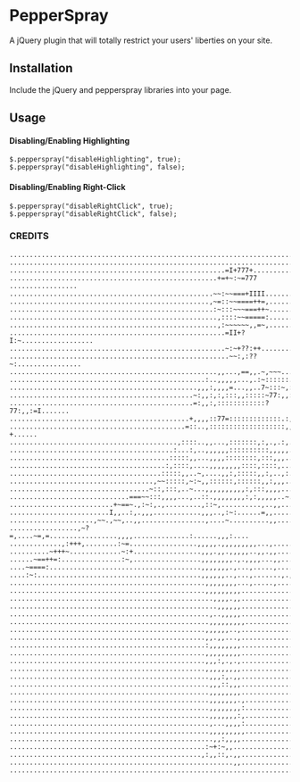 # PepperSpray
A jQuery plugin that will totally restrict your users' liberties on your site.

## Installation
Include the jQuery and pepperspray libraries into your page.

## Usage
#### Disabling/Enabling Highlighting
	$.pepperspray("disableHighlighting", true);
	$.pepperspray("disableHighlighting", false);

#### Disabling/Enabling Right-Click
	$.pepperspray("disableRightClick", true);
	$.pepperspray("disableRightClick", false);


### CREDITS
	................................................................................
	................................................................................
	......................................................=I+777+...................
	....................................................+=+~:~=777 .................
	...................................................~~:~~===+IIII................
	..................................................,~=::~~====++=,...............
	...................................................:~:::~~~===++~...............
	....................................................,::::~~=====:...............
	....................................................,:~~~~~~,,=~,...............
	......................................................=II+?I:~..................
	......................................................~:~+??:++.................
	.......................................................~~:,:??~:................
	....................................................,,...,==,,.~,~~~............
	.................................................:..,,,,,...,.:~::::::..........
	...............................................,,,:,,,,=...,,..7~:::~,::........
	..............................................~:,,:,:,:::,,:::::~77:,,::........
	..............................................=:,,:,::::::::::::?77:,,:=I.......
	.............................................+,,,,::77=:::::::::::::.:,~+.......
	............................................=::..,:::::::::::::::::::,,,?+......
	..........................................,::::..,,...,:::::::,:,.,.:,.,,,......
	.........................................:...:,..,,,,,,::::::::::,,,,,.,,::.....
	........................................:::::,,...,,,,::::::::,:::,,,..,,,:.....
	.......................................:,::::,....,,,,,,,,::::,::::,...,,,::....
	......................................:::::,,..~,....,,:,:::::,,:,..,:.,,,,,....
	....................................,~~:::::,~:~,,::::::,::::::,,:,,,..,,,,,,...
	...................................~::,:::,..~...,,,,,,,,,,:,:::,,,,...:,,,,:...
	..............................===~~:::,,,,...,..::.,,,,,,,,:,:,,,,,..~...,,,....
	..........................+~==~.,:~:,.,.........,::~,..........,..,,.....,,:....
	.........................I,,..:,.,,,............,,,..,:~:......=,,......,.,~....
	.....................,~~.,~~,..,,................,....~..........,,.....,.=,....
	.................,~?=,....~=,=.................,,,,..............:......,,,:....
	.............,:+++,........:~=.................,,,,,.,,,,,,,,,...,.....,,,,,....
	..........~+++~.............~:+.................,,,.,,.,,,,,..,,.,,....:,.......
	......~==++=:...............:~,.................,,,,,,,,.,.,,,,...,,...:,,......
	....~====:......................................,,,,,,,.,...,.....,....,........
	....:~:.........................................,,,,,,..,...,.......,.,.,.......
	.................................................,,,,,,,,...,.....,.............
	.................................................,,,,,,,,,......................
	...................................................,,,,.,,......................
	....................................................,,,,,,......................
	..................................................,..,,,,,......................
	..................................................,,,,,,,,,.....................
	.................................................,,,,,,..,......................
	.................................................,,.,,...,......................
	.................................................:,,,,,,,,......................
	.................................................,,,,,,,,,......................
	.................................................,,,:,.,.,......................
	.................................................,,,,,,,,,......................
	..................................................,,,:,.,,......................
	..................................................,,,::,,,......................
	..................................................,,,,,,,,......................
	..................................................,,,,,,,.,.....................
	..................................................,,,,,,,,:.....................
	..................................................,,,,,,,:,.....................
	..................................................,...,,,,:.....................
	..................................................,,,,,,,,,.....................
	...................................................,,:,,,,......................
	.................................................:~+:~,,........................
	................................................,:,,::,.,,......................
	........................................................,,......................
	................................................................................